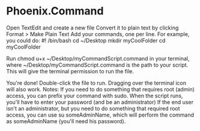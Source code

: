 # Phoenix.Command
Open TextEdit and create a new file
Convert it to plain text by clicking Format > Make Plain Text
Add your commands, one per line. For example, you could do:
#! /bin/bash
cd ~/Desktop
mkdir myCoolFolder
cd myCoolFolder

Run chmod u+x ~/Desktop/myCommandScript.command in your terminal, where ~/Desktop/myCommandScript.command is the path to your script. This will give the terminal permission to run the file.

You're done! Double-click the file to run. Dragging over the terminal icon will also work.
Notes:
If you need to do something that requires root (admin) access, you can prefix your command with sudo. When the script runs, you'll have to enter your password (and be an administrator)
If the end user isn't an administrator, but you need to do something that required root access, you can use su someAdminName, which will perform the command as someAdminName (you'll need his password).
